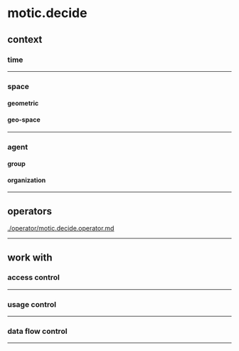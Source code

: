 # motic.decide

## context 

### time

---

### space

#### geometric

#### geo-space

---

### agent

#### group

#### organization

---


## operators

[./operator/motic.decide.operator.md](./operator/motic.decide.operator.md)

---

## work with

### access control

---

### usage control

---

### data flow control

---
